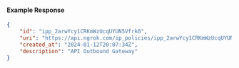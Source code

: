 <!-- Code generated for API Clients. DO NOT EDIT. -->

#### Example Response

```json
{
	"id": "ipp_2arwYcy1CRKmWzUcqUYUN5Vfrk0",
	"uri": "https://api.ngrok.com/ip_policies/ipp_2arwYcy1CRKmWzUcqUYUN5Vfrk0",
	"created_at": "2024-01-12T20:07:34Z",
	"description": "API Outbound Gateway"
}
```
